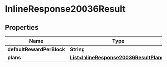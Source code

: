 
# InlineResponse20036Result

## Properties
Name | Type | Description | Notes
------------ | ------------- | ------------- | -------------
**defaultRewardPerBlock** | **String** |  |  [optional]
**plans** | [**List&lt;InlineResponse20036ResultPlans&gt;**](InlineResponse20036ResultPlans.md) |  |  [optional]



